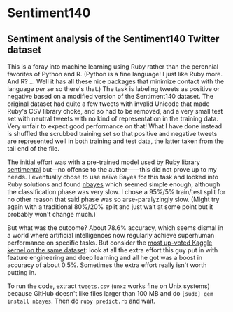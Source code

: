 # Sentiment140
## Sentiment analysis of the Sentiment140 Twitter dataset

This is a foray into machine learning using Ruby rather than the perennial
favorites of Python and R. (Python is a fine language! I just like Ruby more.
And R? ... Well it has all these nice packages that minimize contact with the
language *per se* so there's that.) The task is labeling tweets as positive or
negative based on a modified version of the Sentiment140 dataset. The original
dataset had quite a few tweets with invalid Unicode that made Ruby's CSV
library choke, and so had to be removed, and a very small test set with
neutral tweets with no kind of representation in the training data. Very
unfair to expect good performance on that! What I have done instead is
shuffled the scrubbed training set so that positive and negative tweets are
represented well in both training and test data, the latter taken from the
tail end of the file.

The initial effort was with a pre-trained model used by Ruby library
[sentimental](https://github.com/7compass/sentimental) but—no offense to the
author——this did not prove up to my needs.  I eventually chose to use naïve
Bayes for this task and looked into Ruby solutions and found
[nbayes](https://github.com/oasic/nbayes) which seemed simple enough, although
the classification phase was very slow. I chose a 95%/5% train/test split for
no other reason that said phase was so arse-paralyzingly slow. (Might try
again with a traditional 80%/20% split and just wait at some point but it
probably won't change much.)

But what was the outcome? About 78.6% accuracy, which seems dismal in a world
where artificial intelligences now regularly achieve superhuman performance on
specific tasks. But consider the [most up-voted Kaggle kernel on the same
dataset](https://www.kaggle.com/paoloripamonti/twitter-sentiment-analysis):
look at all the extra effort this guy put in with feature engineering and deep
learning and all he got was a boost in accuracy of about 0.5%. Sometimes the
extra effort really isn't worth putting in.

To run the code, extract `tweets.csv` (`unxz` works fine on Unix systems)
because GitHub doesn't like files larger than 100 MB and do `[sudo] gem
install nbayes`. Then do `ruby predict.rb` and wait.
